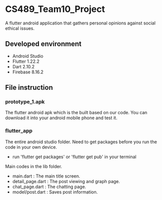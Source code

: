 # CS489_Team10_Project

A flutter android application that gathers personal opinions against social ethical issues.

## Developed environment
- Android Studio
- Flutter 1.22.2
- Dart 2.10.2
- Firebase 8.16.2

## File instruction

### prototype_1.apk

The flutter android apk which is the built based on our code. You can download it into your android mobile phone and test it.

### flutter_app

The entire android studio folder.
Need to get packages before you run the code in your own device.
- run 'flutter get packages' or 'flutter get pub' in your terminal

Main codes in the lib folder. 
- main.dart : The main title screen.
- detail_page.dart : The post viewing and graph page.
- chat_page.dart : The chatting page.
- model/post.dart : Saves post information.

